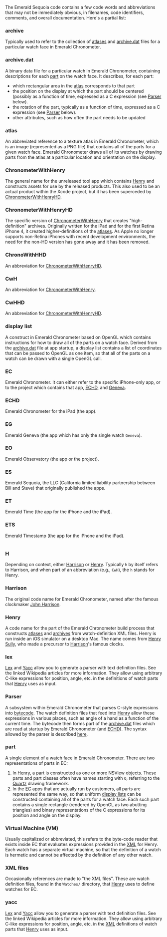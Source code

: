 The Emerald Sequoia code contains a few code words and abbreviations that may not be immediately obvious, in filenames, code identifiers, comments, and overall documentation. Here's a partial list:

### archive
Typically used to refer to the collection of [atlases](#atlas) and [archive.dat](#archivedat) files for a particular watch face in Emerald Chronometer.

### archive.dat
A binary data file for a particular watch in Emerald Chronometer, containing descriptions for each [part](#part) on the watch face. It describes, for each part:
*   which rectangular area in the [atlas](#atlas) corresponds to that part
*   the position on the display at which the part should be centered (possibly as a function of time, expressed as a C expression (see [Parser](#parser) below).
*   the rotation of the part, typically as a function of time, expressed as a C expression (see [Parser](#parser) below).
*   other attributes, such as how often the part needs to be updated

### atlas
An abbreviated reference to a texture atlas in Emerald Chronometer, which is an image (represented as a PNG file) that contains all of the parts for a given watch face. Emerald Chronometer draws all of its watches by drawing parts from the atlas at a particular location and orientation on the display.

### ChronometerWithHenry
The general name for the unreleased tool app which contains [Henry](#henry) and constructs assets for use by the released products. This also used to be an actual product within the Xcode project, but it has been superceded by [ChronometerWithHenryHD](#chronometerwithhenryhd).

### ChronometerWithHenryHD
The specific version of [ChronometerWithHenry](#chronometerwithhenry) that creates "high-definition" archives. Originally written for the iPad and for the first Retina iPhone 4, it created higher-definitions of the [atlases](#atlas). As Apple no longer supports non-Retina iPhones with recent development environments, the need for the non-HD version has gone away and it has been removed.

### ChronoWithHHD
An abbreviation for [ChronometerWithHenryHD](#chronometerwithhenryhd).

### CwH
An abbreviation for [ChronometerWithHenry](#chronometerwithhenry).

### CwHHD
An abbreviation for [ChronometerWithHenryHD](#chronometerwithhenryhd).

### display list
A construct in Emerald Chronometer based on OpenGL which contains instructions for how to draw all of the parts on a watch face. Derived from the [archive.dat](#archivedat) file at app startup, a display list contains a list of coordinates that can be passed to OpenGL as one item, so that all of the parts on a watch can be drawn with a single OpenGL call.

### EC
Emerald Chronometer. It can either refer to the specific iPhone-only app, or to the project which contains that app, [ECHD](#echd), and [Geneva](#eg).

### ECHD
Emerald Chronometer for the iPad (the app).

### EG
Emerald Geneva (the app which has only the single watch `Geneva`).

### EO
Emerald Observatory (the app or the project).

### ES
Emerald Sequoia, the LLC (California limited liability partnership between Bill and Steve) that originally published the apps.

### ET
Emerald Time (the app for the iPhone and the iPad).

### ETS
Emerald Timestamp (the app for the iPhone and the iPad).
#
### H
Depending on context, either [Harrison](#harrison) or [Henry](#henry). Typically `h` by itself refers to Harrison, and when part of an abbreviation (e.g., `CwH`), the `h` stands for Henry.

### Harrison
The original code name for Emerald Chronometer, named after the famous clockmaker [John Harrison](https://en.wikipedia.org/wiki/John_Harrison).

### Henry
A code name for the part of the Emerald Chronometer build process that constructs [atlases](#atlas) and [archives](#archive) from watch-definition XML files. Henry is run inside an iOS simulator on a desktop Mac. The name comes from [Henry Sully](https://en.wikipedia.org/wiki/Henry_Sully), who made a precursor to [Harrison](#harrison)'s famous clocks.

### lex
[Lex](https://en.wikipedia.org/wiki/Lex_(software)) and [Yacc](https://en.wikipedia.org/wiki/Yacc) allow you to generate a parser with text definition files. See the linked Wikipedia articles for more information. They allow using arbitrary C-like expressions for position, angle, etc. in the definitions of watch parts that [Henry](#henry) uses as input.

### Parser
A subsystem within Emerald Chronometer that parses C-style expressions into [bytecode](https://en.wikipedia.org/wiki/Bytecode). The watch definition files that feed into [Henry](#henry) allow these expressions in various places, such as angle of a hand as a function of the current time. The bytecode then forms part of the [archive.dat](#archivedat) files which are read at startup by Emerald Chronometer (and [ECHD](#echd)). The syntax allowed by the parser is described [here](https://github.com/EmeraldSequoia/Chronometer/blob/main/Parser/ExpressionSyntax.md).

### part
A single element of a watch face in Emerald Chronometer. There are two representations of parts in EC:
1. In [Henry](#henry), a part is constructed as one or more NSView objects. These parts and part classes often have names starting with `Q`, referring to the [Quartz](https://developer.apple.com/library/archive/documentation/GraphicsImaging/Conceptual/drawingwithquartz2d/dq_overview/dq_overview.html) drawing framework.
2. In the [EC](#ec) apps that are actually run by customers, all parts are represented the same way, so that uniform [display lists](display-list) can be constructed containing all of the parts for a watch face. Each such part contains a single rectangle (rendered by OpenGL as two abutting triangles) and binary representations of the C expressions for its position and angle on the display.

### Virtual Machine (VM)
Usually capitalized or abbreviated, this refers to the byte-code reader that exists inside EC that evaluates expressions provided in the [XML](#xml-files) for Henry. Each watch has a separate virtual machine, so that the definition of a watch is hermetic and cannot be affected by the definition of any other watch.

### XML files
Occasionally references are made to "the XML files". These are watch definition files, found in the `Watches/` directory, that [Henry](#henry) uses to define watches for EC.

### yacc
[Lex](https://en.wikipedia.org/wiki/Lex_(software)) and [Yacc](https://en.wikipedia.org/wiki/Yacc) allow you to generate a parser with text definition files. See the linked Wikipedia articles for more information. They allow using arbitrary C-like expressions for position, angle, etc. in the [XML](#xml-files) definitions of watch parts that [Henry](#henry) uses as input.
